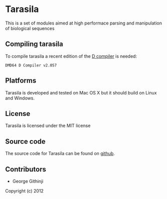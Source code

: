 # Tarasila

This is a set of modules aimed at high performace parsing and manipulation of biological sequences

## Compiling tarasila

To compile tarasila a recent edition of the [D compiler][D] is needed:

    DMD64 D Compiler v2.057

## Platforms

Tarasila is developed and tested on Mac OS X but it should build on Linux and Windows.

## License

Tarasila is licensed under the MIT license

## Source code

The source code for Tarasila can be found on [github][source].

## Contributors

* George Githinji

Copyright (c) 2012

[D]: http://www.d-programming-language.org/index.html
[rake]: http://rake.rubyforge.org/
[source]: https://github.com/george_g/tarasila
